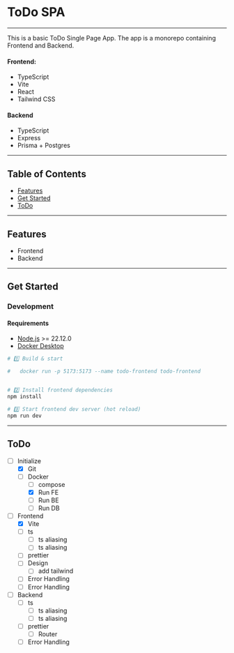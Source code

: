 # ToDo SPA
___
This is a basic ToDo Single Page App.
The app is a monorepo containing Frontend and Backend.
#### Frontend:
- TypeScript
- Vite
- React
- Tailwind CSS
#### Backend
- TypeScript
- Express
- Prisma + Postgres
___

## Table of Contents

- [Features](#features)
- [Get Started](#get-started)
- [ToDo](#todo)

___

## Features

- Frontend
- Backend

___

## Get Started

### Development

#### Requirements
- [Node.js](https://nodejs.org/en/download) >= 22.12.0
- [Docker Desktop](https://www.docker.com/products/docker-desktop/)

```sh
# 1️⃣ Build & start 

#   docker run -p 5173:5173 --name todo-frontend todo-frontend


# 2️⃣ Install frontend dependencies
npm install

# 3️⃣ Start frontend dev server (hot reload)
npm run dev

```

___

## ToDo
- [ ] Initialize
    - [x] Git
    - [ ] Docker
      - [ ] compose
      - [x] Run FE
      - [ ] Run BE
      - [ ] Run DB
- [ ] Frontend
  - [x] Vite
  - [ ] ts 
    - [ ] ts aliasing
    - [ ] ts aliasing
  - [ ] prettier 
  - [ ] Design
      - [ ] add tailwind
  - [ ] Error Handling
  - [ ] Error Handling
- [ ] Backend
  - [ ] ts
      - [ ] ts aliasing
      - [ ] ts aliasing
  - [ ] prettier
    - [ ] Router
  - [ ] Error Handling
